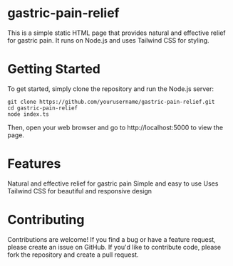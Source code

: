 # gastric-pain-relief
This is a simple static HTML page that provides natural and effective relief for gastric pain. It runs on Node.js and uses Tailwind CSS for styling.

# Getting Started
To get started, simply clone the repository and run the Node.js server:
```
git clone https://github.com/yourusername/gastric-pain-relief.git
cd gastric-pain-relief
node index.ts
```

Then, open your web browser and go to http://localhost:5000 to view the page.

# Features
Natural and effective relief for gastric pain
Simple and easy to use
Uses Tailwind CSS for beautiful and responsive design

# Contributing
Contributions are welcome! If you find a bug or have a feature request, please create an issue on GitHub. If you'd like to contribute code, please fork the repository and create a pull request.
